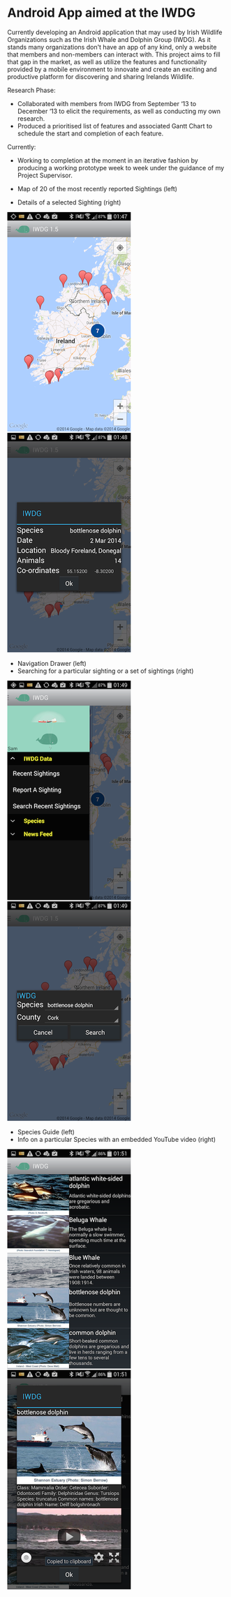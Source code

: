 Android App aimed at the IWDG
========================

Currently developing an Android application that may used by Irish Wildlife Organizations such as the Irish Whale and Dolphin Group (IWDG). As it stands many organizations don't have an app of any kind, only a website that members and non-members can interact with.
This project aims to fill that gap in the market, as well as utilize the features and functionality provided by a mobile environment to innovate and create an exciting and productive platform for discovering and sharing Irelands Wildlife.

Research Phase:

- Collaborated with members from IWDG from September ‘13 to December ‘13 to elicit the requirements, as well as conducting my own research.
- Produced a prioritised list of features and associated Gantt Chart to schedule the start and completion of each feature.

Currently:

- Working to completion at the moment in an iterative fashion by producing a working prototype week to week under the guidance of my Project Supervisor. 

- Map of 20 of the most recently reported Sightings (left)
- Details of a selected Sighting (right)

![one](screenshots/Screenshot_2014-04-01-01-47-42.png)  ![two](screenshots/Screenshot_2014-04-01-01-48-22.png)

- Navigation Drawer (left)
- Searching for a particular sighting or a set of sightings (right)

![three](screenshots/Screenshot_2014-04-01-01-49-23.png) ![four](screenshots/Screenshot_2014-04-01-01-49-47.png)

- Species Guide (left)
- Info on a particular Species with an embedded YouTube video (right)

![five](screenshots/Screenshot_2014-04-01-01-51-43.png) ![six](screenshots/Screenshot_2014-04-01-01-51-48.png)
